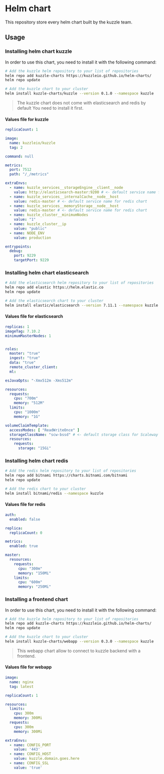# Helm chart

This repository store every helm chart built by the kuzzle team.

## Usage

### Installing helm chart kuzzle

In order to use this chart, you need to install it with the following command:

```bash
# Add the kuzzle helm repository to your list of repositories
helm repo add kuzzle-charts https://kuzzleio.github.io/helm-charts/
helm repo update

# Add the kuzzle chart to your cluster
helm install kuzzle-charts/kuzzle --version 0.1.0 --namespace kuzzle
```

> The kuzzle chart does not come with elasticsearch and redis by default You need to install it first.

#### Values file for kuzzle

```yaml
replicaCount: 1

image:
  name: kuzzleio/kuzzle
  tag: 2

command: null

metrics:
  port: 7512
  path: "/_/metrics"

extraEnvs:
  - name: kuzzle_services__storageEngine__client__node
    value: http://elasticsearch-master:9200 # <- default service name for elastic chart
  - name: kuzzle_services__internalCache__node__host
    value: redis-master # <- default service name for redis chart
  - name: kuzzle_services__memoryStorage__node__host
    value: redis-master # <- default service name for redis chart
  - name: kuzzle_cluster__minimumNodes
    value: "1"
  - name: kuzzle_cluster__ip
    value: "public"
  - name: NODE_ENV
    value: production

entrypoints:
  debug:
    port: 9229
    targetPort: 9229
```

### Installing helm chart elasticsearch

```bash
# Add the elasticsearch helm repository to your list of repositories
helm repo add elastic https://helm.elastic.co
helm repo update

# Add the elasticsearch chart to your cluster
helm install elastic/elasticsearch --version 7.11.1 --namespace kuzzle
```

#### Values file for elasticsearch

```yaml
replicas: 1
imageTag: 7.10.2
minimumMasterNodes: 1


roles:
  master: "true"
  ingest: "true"
  data: "true"
  remote_cluster_client:
  ml:

esJavaOpts: "-Xmx512m -Xms512m"

resources:
  requests:
    cpu: "700m"
    memory: "512M"
  limits:
    cpu: "1000m"
    memory: "1G"

volumeClaimTemplate:
  accessModes: [ "ReadWriteOnce" ]
  storageClassName: "scw-bssd" # <- default storage class for Scaleway
  resources:
    requests:
      storage: "15Gi"
```

### Installing helm chart redis

```bash
# Add the redis helm repository to your list of repositories
helm repo add bitnami https://charts.bitnami.com/bitnami
helm repo update

# Add the redis chart to your cluster
helm install bitnami/redis --namespace kuzzle
```

#### Values file for redis

```yaml
auth:
  enabled: false

replica:
  replicaCount: 0

metrics:
  enabled: true

master:
  resources:
    requests:
      cpu: "300m"
      memory: "150Mi"
    limits:
      cpu: "600m"
      memory: "250Mi"
```

### Installing a frontend chart

In order to use this chart, you need to install it with the following command:

```bash
# Add the kuzzle helm repository to your list of repositories
helm repo add kuzzle-charts https://kuzzleio.github.io/helm-charts/
helm repo update

# Add the kuzzle chart to your cluster
helm install kuzzle-charts/webapp --version 0.3.0 --namespace kuzzle
```

> This webapp chart allow to connect to kuzzle backend with a frontend.

#### Values file for webapp

```yaml
image:
  name: nginx
  tag: latest

replicaCount: 1

resources:
  limits:
    cpu: 300m
    memory: 300Mi
  requests:
    cpu: 300m
    memory: 300Mi

extraEnvs:
  - name: CONFIG_PORT
    value: '443'
  - name: CONFIG_HOST
    value: kuzzle.domain.goes.here
  - name: CONFIG_SSL
    value: 'true'
```